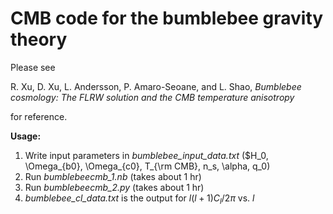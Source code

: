 # CMB code for the bumblebee gravity theory

Please see

R. Xu, D. Xu, L. Andersson, P. Amaro-Seoane, and L. Shao, _Bumblebee cosmology: The FLRW solution and the CMB temperature anisotropy_

for reference.

**Usage:**
1. Write input parameters in _bumblebee_input_data.txt_ ($H_0, \Omega_{b0}, \Omega_{c0}, T_{\rm CMB}, n_s, \alpha, q_0)
2. Run _bumblebeecmb_1.nb_ (takes about 1 hr)
3. Run _bumblebeecmb_2.py_ (takes about 1 hr)
4. _bumblebee_cl_data.txt_ is the output for $l(l+1)C_l/2\pi$ vs. $l$









